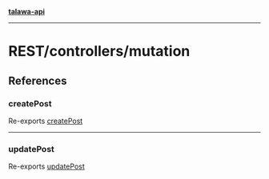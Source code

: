 [**talawa-api**](../../../README.md)

***

# REST/controllers/mutation

## References

### createPost

Re-exports [createPost](createPost/functions/createPost.md)

***

### updatePost

Re-exports [updatePost](updatePost/functions/updatePost.md)
